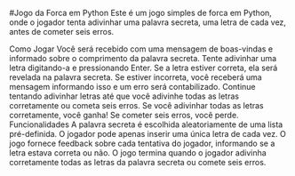 #Jogo da Forca em Python
Este é um jogo simples de forca em Python, onde o jogador tenta adivinhar uma palavra secreta, uma letra de cada vez, antes de cometer seis erros.

Como Jogar
Você será recebido com uma mensagem de boas-vindas e informado sobre o comprimento da palavra secreta.
Tente adivinhar uma letra digitando-a e pressionando Enter.
Se a letra estiver correta, ela será revelada na palavra secreta. Se estiver incorreta, você receberá uma mensagem informando isso e um erro será contabilizado.
Continue tentando adivinhar letras até que você adivinhe todas as letras corretamente ou cometa seis erros.
Se você adivinhar todas as letras corretamente, você ganha! Se cometer seis erros, você perde.
Funcionalidades
A palavra secreta é escolhida aleatoriamente de uma lista pré-definida.
O jogador pode apenas inserir uma única letra de cada vez.
O jogo fornece feedback sobre cada tentativa do jogador, informando se a letra estava correta ou não.
O jogo termina quando o jogador adivinha corretamente todas as letras da palavra secreta ou comete seis erros.
 
